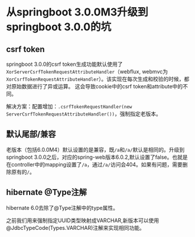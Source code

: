 # 从springboot 3.0.0M3升级到springboot 3.0.0的坑

## csrf token
springboot 3.0.0的csrf token生成功能默认使用了`XorServerCsrfTokenRequestAttributeHandler`（webflux, webmvc为`XorCsrfTokenRequestAttributeHandler`）。该实现在每次生成和校验的时候，都对原始数据进行了异或运算。
这会导致cookie中的csrf token和attribute中的不同。

解决方案：配置增加：`.csrfTokenRequestHandler(new ServerCsrfTokenRequestAttributeHandler())`，强制指定老版本。

## 默认尾部/兼容
老版本（包括6.0.0M4）默认设置的是兼容，既`/a`和`/a/`默认是相同的。升级到springboot 3.0.0之后，对应的spring-web版本6.0.2,默认设置了false。也就是在controller中的mapping设置了`/a`，通过`/a/`访问会404。如果有问题，需要删除原有的`/`。

## hibernate @Type注解
hibernate 6.0去除了@Type注解中的type属性。

之前我们用来强制指定UUID类型映射成VARCHAR,新版本可以使用@JdbcTypeCode(Types.VARCHAR)注解来实现相同功能。